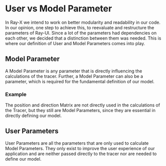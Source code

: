 # User vs Model Parameter

In Ray-X we intend to work on better modularity and readability in our code. In our opinion, one step to achieve this, to reevaluate and restructure the parameters of Ray-UI. Since a lot of the parameters had dependencies on each other, we decided that a distinction between them was needed. This is where our definition of User and Model Parameters comes into play. 

## Model Parameter

A Model Parameter is any parameter that is directly influencing the calculations of the tracer. Further, a Model Parameter can also be a parameter, which is required for the fundamental definition of our model. 

### Example

The position and direction Matrix are not directly used in the calculations of the Tracer, but they still are Model Parameters, since they are essential in directly defining our model.


## User Parameters

User Parameters are all the parameters that are only used to calculate Model Parameters. They only exist to improve the user experience of our application and are neither passed directly to the tracer nor are needed to define our model.